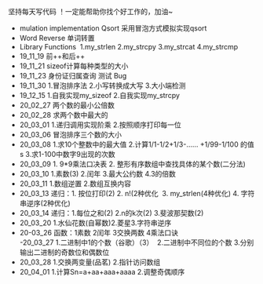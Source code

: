 坚持每天写代码 ！一定能帮助你找个好工作的，加油~
- mulation implementation Qsort  采用冒泡方式模拟实现qsort
- Word Reverse  单词转置
- Library Functions 
​          1.my_strlen    2.my_strcpy    3.my_strcat   4.my_strcmp
- 19_11_19    前++和后++ 
- 19_11_21    sizeof计算每种类型的大小
- 19_11_23    身份证归属查询                        测试 Bug
- 19_11_30    1.冒泡排序法  2.小写转换成大写  3.大小端检测
- 19_12_15    1.自我实现my_sizeof          2.自我实现my_strcpy
- 20_02_27    两个数的最小公倍数
- 20_02_28    求两个数中最大的                                         
- 20_03_01    1.递归调用实现阶乘     2.按照顺序打印每一位
- 20_03_06    冒泡排序三个数的大小
- 20_03_08    1.求10个整数中的最大值 
              2.计算1/1-1/2+1/3-…… +1/99-1/100 的值 s
  	      3.求1-100中数字9出现的次数
- 20_03_09    1. 9*9乘法口决表
                       2. 整形有序数组中查找具体的某个数(二分法) 
- 20_03_10    1.素数(3) 2.闰年 3.最大公约数 4.3的倍数
- 20_03_11	1.数组逆置 2.数组互换内容	
- 20_03_13    递归：1. 按位打印(2)          2.  n!(2种优化
  ​                     3.  my_strlen(4种优化)         4.  字符串逆序(2种优化)
- 20_03_14    递归：1.每位之和(2) 2.n的k次(2) 3.斐波那契数(2)	
- 20_03_20    1.水仙花数(自幂数)2.菱星3.字符串逆序
- 20-03_26	函数：1素数 2闰年 3交换两数 4乘法口诀	
-20_03_27 1.二进制中1的个数（谷歌）（3）
  ​                     2.二进制中不同位的个数
  ​                     3.分别输出二进制的奇数位和偶数位 
- 20_03_28    1.交换两变量(品茗) 2.指针访问数组
- 20_04_01    1.计算Sn=a+aa+aaa+aaaa 2.调整奇偶顺序	

​			
